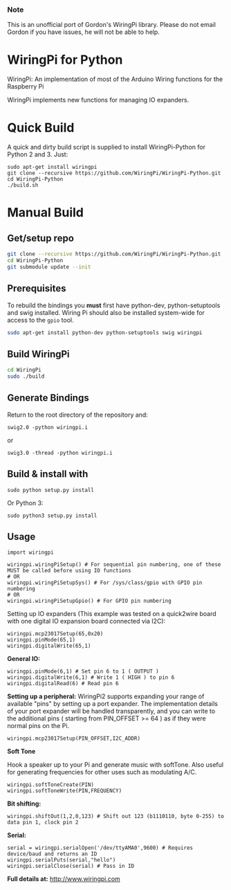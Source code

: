 ### Note

This is an unofficial port of Gordon's WiringPi library. Please do not email Gordon if you have issues, he will not be able to help.

# WiringPi for Python

WiringPi: An implementation of most of the Arduino Wiring
	functions for the Raspberry Pi

WiringPi implements new functions for managing IO expanders.

# Quick Build

A quick and dirty build script is supplied to install WiringPi-Python for Python 2 and 3. Just:

```
sudo apt-get install wiringpi
git clone --recursive https://github.com/WiringPi/WiringPi-Python.git
cd WiringPi-Python
./build.sh
```

# Manual Build

## Get/setup repo
```bash
git clone --recursive https://github.com/WiringPi/WiringPi-Python.git
cd WiringPi-Python
git submodule update --init
```

## Prerequisites
To rebuild the bindings
you **must** first have python-dev, python-setuptools and swig installed. Wiring Pi should also be installed system-wide
for access to the `gpio` tool.
```bash
sudo apt-get install python-dev python-setuptools swig wiringpi
```

## Build WiringPi
```bash
cd WiringPi
sudo ./build
```

## Generate Bindings

Return to the root directory of the repository and:

`swig2.0 -python wiringpi.i`

or

`swig3.0 -thread -python wiringpi.i`

## Build & install with

`sudo python setup.py install`

Or Python 3:

`sudo python3 setup.py install`

## Usage

	import wiringpi
	
	wiringpi.wiringPiSetup() # For sequential pin numbering, one of these MUST be called before using IO functions
	# OR
	wiringpi.wiringPiSetupSys() # For /sys/class/gpio with GPIO pin numbering
	# OR
	wiringpi.wiringPiSetupGpio() # For GPIO pin numbering


Setting up IO expanders (This example was tested on a quick2wire board with one digital IO expansion board connected via I2C):

	wiringpi.mcp23017Setup(65,0x20)
	wiringpi.pinMode(65,1)
	wiringpi.digitalWrite(65,1)

**General IO:**

	wiringpi.pinMode(6,1) # Set pin 6 to 1 ( OUTPUT )
	wiringpi.digitalWrite(6,1) # Write 1 ( HIGH ) to pin 6
	wiringpi.digitalRead(6) # Read pin 6

**Setting up a peripheral:**
WiringPi2 supports expanding your range of available "pins" by setting up a port expander. The implementation details of
your port expander will be handled transparently, and you can write to the additional pins ( starting from PIN_OFFSET >= 64 )
as if they were normal pins on the Pi.

	wiringpi.mcp23017Setup(PIN_OFFSET,I2C_ADDR)

**Soft Tone**

Hook a speaker up to your Pi and generate music with softTone. Also useful for generating frequencies for other uses such as modulating A/C.

	wiringpi.softToneCreate(PIN)
	wiringpi.softToneWrite(PIN,FREQUENCY)

**Bit shifting:**

	wiringpi.shiftOut(1,2,0,123) # Shift out 123 (b1110110, byte 0-255) to data pin 1, clock pin 2

**Serial:**

	serial = wiringpi.serialOpen('/dev/ttyAMA0',9600) # Requires device/baud and returns an ID
	wiringpi.serialPuts(serial,"hello")
	wiringpi.serialClose(serial) # Pass in ID

**Full details at:**
http://www.wiringpi.com
